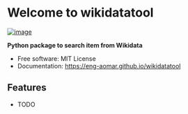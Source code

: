 # Welcome to wikidatatool


[![image](https://img.shields.io/pypi/v/wikidatatool.svg)](https://pypi.python.org/pypi/wikidatatool)


**Python package to search item from Wikidata**


-   Free software: MIT License
-   Documentation: <https://eng-aomar.github.io/wikidatatool>
    

## Features

-   TODO
